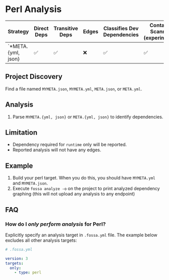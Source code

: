 # Perl Analysis

| Strategy           | Direct Deps        | Transitive Deps          | Edges | Classifies Dev Dependencies | Container Scanning (experimental) |
| ------------------ | ------------------ | ------------------ | ----- | --------------------------- | --------------------------------- |
| `*META.{yml, json} | :white_check_mark: | :white_check_mark: | :x:   | :white_check_mark:          | :white_check_mark:                |

## Project Discovery

Find a file named `MYMETA.json`, `MYMETA.yml`, `META.json`, or `META.yml`.

## Analysis

1. Parse `MYMETA.{yml, json}` or `META.{yml, json}` to identify dependencies.

## Limitation

- Dependency required for `runtime` only will be reported.
- Reported analysis will not have any edges.

## Example 

1. Build your perl target. When you do this, you should have `MYMETA.yml` and `MYMETA.json`.
2. Execute `fossa analyze -o` on the project to print analyzed dependency graphing (this will not upload any analysis to any endpoint)

## FAQ

### How do I *only perform analysis* for Perl?

Explicitly specify an analysis target in `.fossa.yml` file. The example below excludes all other analysis targets:

```yaml
# .fossa.yml 

version: 3
targets:
  only:
    - type: perl
```
